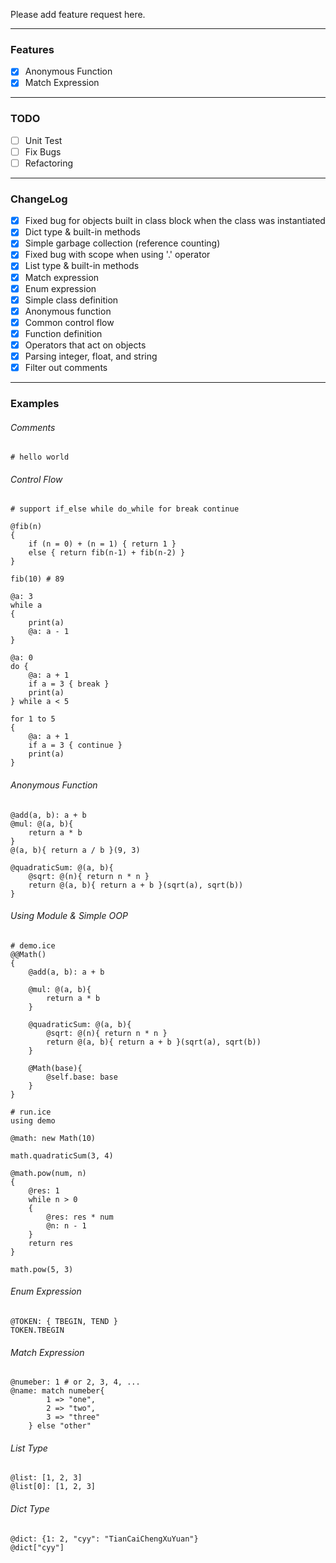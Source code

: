 Please add feature request here.

<hr>

### Features
+ [X] Anonymous Function
+ [X] Match Expression

<hr>

### TODO
+ [ ] Unit Test
+ [ ] Fix Bugs 
+ [ ] Refactoring

<hr>

### ChangeLog
+ [X] Fixed bug for objects built in class block when the class was instantiated
+ [X] Dict type & built-in methods
+ [X] Simple garbage collection (reference counting)
+ [X] Fixed bug with scope when using '.' operator
+ [X] List type & built-in methods
+ [X] Match expression
+ [X] Enum expression
+ [X] Simple class definition
+ [X] Anonymous function
+ [X] Common control flow
+ [X] Function definition
+ [X] Operators that act on objects
+ [X] Parsing integer, float, and string
+ [X] Filter out comments

<hr>

### Examples

###### Comments
```ice
# hello world
```

###### Control Flow
```ice
# support if_else while do_while for break continue

@fib(n)
{
    if (n = 0) + (n = 1) { return 1 }
    else { return fib(n-1) + fib(n-2) }
}

fib(10) # 89

@a: 3
while a
{
    print(a)
    @a: a - 1
}

@a: 0
do {
    @a: a + 1
    if a = 3 { break }
    print(a)
} while a < 5

for 1 to 5
{
    @a: a + 1
    if a = 3 { continue }
    print(a)
}
```

###### Anonymous Function
```ice
@add(a, b): a + b
@mul: @(a, b){
    return a * b
}
@(a, b){ return a / b }(9, 3)

@quadraticSum: @(a, b){
    @sqrt: @(n){ return n * n }
    return @(a, b){ return a + b }(sqrt(a), sqrt(b))
}
```

###### Using Module & Simple OOP
```ice
# demo.ice
@@Math()
{
    @add(a, b): a + b

    @mul: @(a, b){
        return a * b
    }

    @quadraticSum: @(a, b){
        @sqrt: @(n){ return n * n }
        return @(a, b){ return a + b }(sqrt(a), sqrt(b))
    }

    @Math(base){
        @self.base: base
    }
}
```

```ice
# run.ice
using demo

@math: new Math(10)

math.quadraticSum(3, 4)

@math.pow(num, n)
{
    @res: 1
    while n > 0
    {
        @res: res * num
        @n: n - 1
    }
    return res
}

math.pow(5, 3)
```

###### Enum Expression
```ice
@TOKEN: { TBEGIN, TEND }
TOKEN.TBEGIN
```

###### Match Expression
```ice
@numeber: 1 # or 2, 3, 4, ...
@name: match numeber{
        1 => "one",
        2 => "two",
        3 => "three"
    } else "other"
```

###### List Type
```ice
@list: [1, 2, 3]
@list[0]: [1, 2, 3]
```

###### Dict Type
```ice
@dict: {1: 2, "cyy": "TianCaiChengXuYuan"}
@dict["cyy"]
```